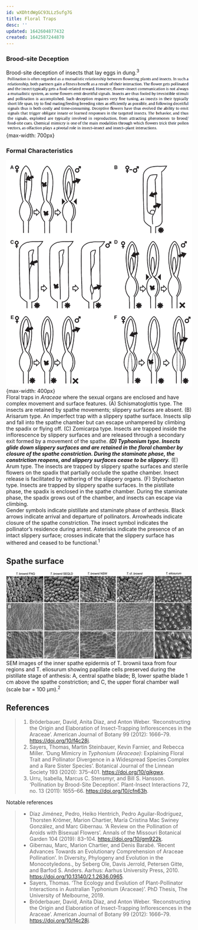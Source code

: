 ```yaml
---
id: wXDhtdWgGC93LLz5ufg7G
title: Floral Traps
desc: ''
updated: 1642604877432
created: 1642587244870
---
```


### Brood-site Deception

Brood-site deception of insects that lay eggs in dung.<sup>3</sup>  
![](/assets/images/2022-01-20-01-29-11.png){max-width: 700px}

### Formal Characteristics

![Floral traps where the sexual organs are enclosed and complex.](/assets/images/2022-01-19-22-45-47.png){max-width: 400px}  
Floral traps in _Araceae_ where the sexual organs are enclosed and have complex movement and surface features. (A) Schismatoglottis type. The insects are retained by spathe movements; slippery surfaces are absent. (B) Arisarum type. An imperfect trap with a slippery spathe surface. Insects slip and fall into the spathe chamber but can escape unhampered by climbing the spadix or flying off. (C) Zomicarpa type. Insects are trapped inside the inflorescence by slippery surfaces and are released through a secondary exit formed by a movement of the spathe. **_(D) Typhonium type. Insects glide down slippery surfaces and are retained in the floral chamber by closure of the spathe constriction. During the staminate phase, the constriction reopens, and slippery surfaces cease to be slippery._** (E) Arum type. The insects are trapped by slippery spathe surfaces and sterile flowers on the spadix that partially occlude the spathe chamber. Insect release is facilitated by withering of the slippery organs. (F) Stylochaeton type. Insects are trapped by slippery spathe surfaces. In the pistillate phase, the spadix is enclosed in the spathe chamber. During the staminate phase, the spadix grows out of the chamber, and insects can escape via climbing.  
Gender symbols indicate pistillate and staminate phase of anthesis. Black arrows indicate arrival and departure of pollinators. Arrowheads indicate closure of the spathe constriction. The insect symbol indicates the pollinator’s residence during arrest. Asterisks indicate the presence of an intact slippery surface; crosses indicate that the slippery surface has withered and ceased to be functional.<sup>1</sup>

## Spathe surface

![](/assets/images/2022-01-20-00-56-47.png)  
SEM images of the inner spathe epidermis of T. brownii taxa from four regions and T. eliosurum showing papillate cells preserved during the pistillate stage of anthesis: A, central spathe blade; B, lower spathe blade 1 cm above the spathe constriction; and C, the upper floral chamber wall (scale bar = 100 μm).<sup>2</sup>


## References

>1. Bröderbauer, David, Anita Diaz, and Anton Weber. ‘Reconstructing the Origin and Elaboration of Insect-Trapping Inflorescences in the Araceae’. American Journal of Botany 99 (2012): 1666–79. <https://doi.org/10/f4c28j>.
>2. Sayers, Thomas, Martin Steinbauer, Kevin Farnier, and Rebecca Miller. ‘Dung Mimicry in _Typhonium (Araceae)_: Explaining Floral Trait and Pollinator Divergence in a Widespread Species Complex and a Rare Sister Species’. Botanical Journal of the Linnean Society 193 (2020): 375–401. <https://doi.org/10/gjkgwx>.
>3. Urru, Isabella, Marcus C. Stensmyr, and Bill S. Hansson. ‘Pollination by Brood-Site Deception’. Plant-Insect Interactions 72, no. 13 (2011): 1655–66. <https://doi.org/10/cfn63h>.

Notable references

>* Díaz Jiménez, Pedro, Heiko Hentrich, Pedro Aguilar-Rodríguez, Thorsten Krömer, Marion Chartier, María Cristina Mac Swiney González, and Marc Gibernau. ‘A Review on the Pollination of Aroids with Bisexual Flowers’. Annals of the Missouri Botanical Garden 104 (2019): 83–104. <https://doi.org/10/gm922k>.
>* Gibernau, Marc, Marion Chartier, and Denis Barabé. ‘Recent Advances Towards an Evolutionary Comprehension of Araceae Pollination’. In Diversity, Phylogeny and Evolution in the Monocotyledons., by Seberg Ole, Davis Jerrold, Petersen Gitte, and Barfod S. Anders. Aarhus: Aarhus University Press, 2010. <https://doi.org/10.13140/2.1.2636.0965>.
>* Sayers, Thomas. ‘The Ecology and Evolution of Plant-Pollinator Interactions in Australian Typhonium (Araceae)’. PhD Thesis, The University of Melbourne, 2019.
>* Bröderbauer, David, Anita Diaz, and Anton Weber. ‘Reconstructing the Origin and Elaboration of Insect-Trapping Inflorescences in the Araceae’. American Journal of Botany 99 (2012): 1666–79. <https://doi.org/10/f4c28j>.
